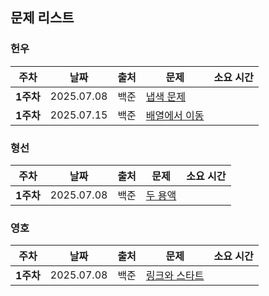 ## 문제 리스트

<h3>헌우</h3>

|주차|날짜|출처|문제|소요 시간|
|--|--|--|--|--|
|**1주차** |2025.07.08|백준|[냅색 문제](https://www.acmicpc.net/problem/1450)|
|**1주차** |2025.07.15|백준|[배열에서 이동](https://www.acmicpc.net/problem/1981)|

<h3>형선</h3>

|주차|날짜|출처|문제|소요 시간|
|--|--|--|--|--|
|**1주차** |2025.07.08|백준|[두 용액](https://www.acmicpc.net/problem/2470)|


<h3>영호</h3>

|주차|날짜|출처|문제|소요 시간|
|--|--|--|--|--|
|**1주차** |2025.07.08|백준|[링크와 스타트](https://www.acmicpc.net/problem/15661)|
